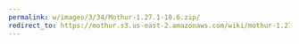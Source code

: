 ```yaml
---
permalink: w/images/3/34/Mothur-1.27.1-10.6.zip/
redirect_to: https://mothur.s3.us-east-2.amazonaws.com/wiki/mothur-1.27.1-10.6.zip
---
```


